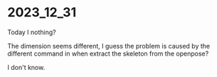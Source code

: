 # 2023_12_31
Today I nothing?

The dimension seems different, I guess the problem is caused by the different command in when extract the skeleton from the openpose?

I don't know.

